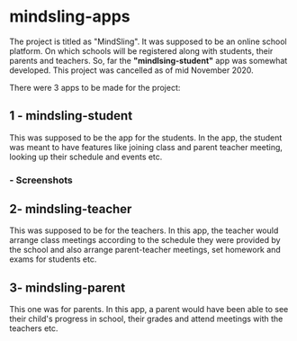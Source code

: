 # mindsling-apps
The project is titled as "MindSling". It was supposed to be an online school platform.
On which schools will be registered along with students, their parents and teachers.
So, far the **"mindlsing-student"** app was somewhat developed. This project was cancelled as of mid November 2020.

There were 3 apps to be made for the project:

## 1 - mindsling-student
This was supposed to be the app for the students. In the app, the student was meant to
have features like joining class and parent teacher meeting, looking up their schedule and events etc.

### - Screenshots


## 2- mindsling-teacher
This was supposed to be for the teachers. In this app, the teacher would arrange class
meetings according to the schedule they were provided by the school and also arrange
parent-teacher meetings, set homework and exams for students etc.

## 3- mindsling-parent
This one was for parents. In this app, a parent would have been able to see their
child's progress in school, their grades and attend meetings with the teachers etc.
